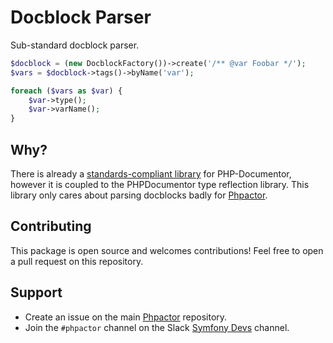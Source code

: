 Docblock Parser
===============

Sub-standard docblock parser.

```php
$docblock = (new DocblockFactory())->create('/** @var Foobar */');
$vars = $docblock->tags()->byName('var');

foreach ($vars as $var) {
    $var->type();
    $var->varName();
}
```

Why?
----

There is already a [standards-compliant
library](https://github.com/phpDocumentor/ReflectionDocBlock) for
PHP-Documentor, however it is coupled to the PHPDocumentor type reflection
library. This library only cares about parsing docblocks badly for
[Phpactor](https://github.com/phpactor/phpactor).

Contributing
------------

This package is open source and welcomes contributions! Feel free to open a
pull request on this repository.

Support
-------

- Create an issue on the main [Phpactor](https://github.com/phpactor/phpactor) repository.
- Join the `#phpactor` channel on the Slack [Symfony Devs](https://symfony.com/slack-invite) channel.

